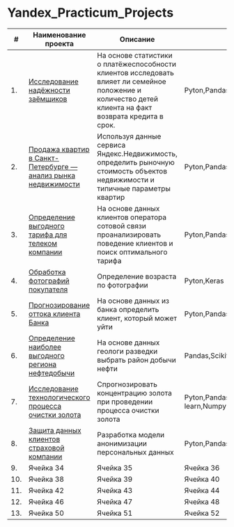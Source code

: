 # Yandex_Practicum_Projects

| # | Наименование проекта | Описание | Стек |
| ----------- | ----------- | ----------- | ----------- |
| 1.  | [Исследование надёжности заёмщиков](/Nadezhnost-zaimshikov) | На основе статистики о платёжеспособности клиентов исследовать влияет ли семейное положение и количество детей клиента на факт возврата кредита в срок.| Pyton,Pandas  |
| 2.  | [Продажа квартир в Санкт-Петербурге — анализ рынка недвижимости](/price_flat)  |Используя данные сервиса Яндекс.Недвижимость, определить рыночную стоимость объектов недвижимости и типичные параметры квартир| Pyton,Pandas,Matplotlib  |
| 3.   | [Определение выгодного тарифа для телеком компании](/Reccomend_tariff)   | На основе данных клиентов оператора сотовой связи проанализировать поведение клиентов и поиск оптимального тарифа   | Pyton,Pandas,Matplotlib,NumPy,SciPy   |
| 4.   | [Обработка фотографий покупателя](/Age_byers-Computer_vision)   | Определение возраста по фотографии   | Pyton,Keras   |
| 5.   | [Прогнозирование оттока клиента Банка](/ottok_client)   | На основе данных из банка определить клиент, который может уйти   | Pyton,Pandas,Matplotlib,Scikit-learn   |
| 6.   | [Определение наиболее выгодного региона нефтедобычи](/Place-for-oil%20)   | На основе данных геологи разведки выбрать район добычи нефти   | Pandas,Scikit-learn,Bootstrap   |
| 7.   | [Исследование технологического процесса очистки золота](/Vosstanovlenie_Ruda)   | Спрогнозировать концентрацию золота при проведении процесса очистки золота  |Pyton,Pandas,Matplotlib,Scikit-learn,Numpy    |
| 8.   | [ Защита данных клиентов страховой компании](//Shifrovanie)   | Разработка модели анонимизации персональных данных   | Pyton,Pandas,Numpy,Scikit-learn  |
| 9.   | Ячейка 34   | Ячейка 35   | Ячейка 36   |
| 10.   | Ячейка 38   | Ячейка 39   | Ячейка 40   |
| 11.   | Ячейка 42   | Ячейка 43   | Ячейка 44   |
| 12.   | Ячейка 46   | Ячейка 47   | Ячейка 48   |
| 13.   | Ячейка 50   | Ячейка 51   | Ячейка 52   |
